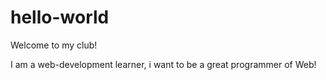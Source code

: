 # hello-world

Welcome to my club!

I am a web-development learner, i want to be a great programmer of Web!
